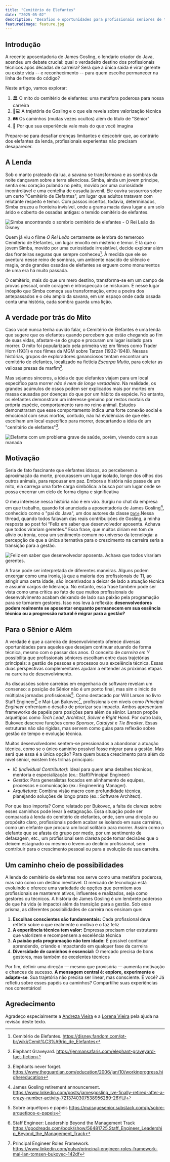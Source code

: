 ```yaml
---
title: "Cemitério de Elefantes"
date: "2025-05-02"
description: "Desafios e oportunidades para profissionais seniores de tecnologia em 2025"
featuredImage: feature.jpg
---
```


## Introdução

A recente aposentadoria de James Gosling, o lendário criador do Java, acendeu
um debate crucial: qual o verdadeiro destino dos profissionais técnicos após
décadas de carreira? Será que a única saída é virar gerente ou existe vida -- e
reconhecimento -- para quem escolhe permanecer na linha de frente do código?

Neste artigo, vamos explorar:

1. 🏛️ O mito do cemitério de elefantes: uma metáfora poderosa para nossa carreira
2. 👨💻 A trajetória de Gosling e o que ela revela sobre valorização técnica
3. 🛤️ Os caminhos (muitas vezes ocultos) além do título de "Sênior"
4. 💎 Por que sua experiência vale mais do que você imagina

Prepare-se para desafiar crenças limitantes e descobrir que, ao contrário dos
elefantes da lenda, profissionais experientes não precisam desaparecer.

## A Lenda

Sob o manto prateado da lua, a savana se transformava e as sombras da noite
dançavam sobre a terra silenciosa. Simba, ainda um jovem príncipe, sentia seu
coração pulando no peito, movido por uma curiosidade incontrolável e uma
centelha de ousadia juvenil. Ele ouvira sussurros sobre um certo "Cemitério de
Elefantes", um lugar que adultos tratavam com relutante respeito e temor. Com
passos incertos, todavia, determinados, Simba cruzou a fronteira invisível,
onde a grama macia dava lugar a um solo árido e coberto de ossadas antigas: o
temido cemitério de elefantes.

![Simba encontrando o sombrio cemitério de elefantes - O Rei Leão da Disney](2025-03-13-16-21-42.png)

Quem já viu o filme _O Rei Leão_ certamente se lembra do temeroso Cemitério de
Elefantes, um lugar envolto em mistério e temor. É lá que o jovem Simba, movido
por uma curiosidade irresistível, decide explorar além das fronteiras seguras
que sempre conheceu[^2]. À medida que ele se aventura nesse reino de sombras,
um ambiente nascido de silêncio e magia, onde grandes ossadas de elefantes se
erguem como monumentos de uma era há muito passada.

O cemitério, mais do que um mero destino, transforma-se em um campo de provas
pessoal, onde coragem e introspecção se misturam. É nesse lugar inóspito que
Simba começa sua transformação, entre a poeira dos antepassados e o céu amplo
da savana, em um espaço onde cada ossada conta uma história, cada sombra guarda
uma lição.

## A verdade por trás do Mito

Caso você nunca tenha ouvido falar, o Cemitério de Elefantes é uma lenda que
sugere que os elefantes quando percebem que estão chegando ao fim de suas
vidas, afastam-se do grupo e procuram um lugar isolado para morrer. O mito foi
popularizado pela primeira vez em filmes como Trader Horn (1931) e nos filmes
da MGM sobre Tarzan (1932-1948). Nessas histórias, grupos de exploradores
gananciosos tentam encontrar um cemitério de elefantes, localizado na fictícia
_Escarpa Mutia_, para coletar as valiosas presas de marfim[^3].

Mas sejamos sinceros, a ideia de que elefantes viajam para um local específico
para morrer _não é nem de longe verdadeira_. Na realidade, os grandes acúmulos
de ossos podem ser explicados mais por mortes em massa causadas por doenças do
que por um hábito da espécie. No entanto, os elefantes demonstram um interesse
genuíno por restos mortais da própria espécie, comportamento raro no reino
animal. Estudos demonstraram que esse comportamento indica uma forte conexão
social e emocional com seus mortos, contudo, não há evidências de que eles
escolham um local específico para morrer, descartando a ideia de um "cemitério
de elefantes"[^4].

![Elefante com um problema grave de saúde, porém, vivendo com a sua manada](2025-03-13-16-50-07.png)

## Motivação

Seria de fato fascinante que elefantes idosos, ao perceberem a aproximação da
morte, procurassem um lugar isolado, longe dos olhos dos outros animais, para
repousar em paz. Embora a história não passe de um mito, ela carrega uma forte
carga simbólica: a busca por um lugar onde se possa encerrar um ciclo de forma
digna e significativa

O meu interesse nessa história não é em vão. Surgiu no chat da empresa em que
trabalho, quando foi anunciada a aposentadoria de James Gosling[^1], conhecido
como o "pai do Java", um dos autores da classe
[`Date`](https://github.com/AdoptOpenJDK/jdk20u/blob/master/src/java.base/share/classes/java/util/Date.java#L120).Nessa
thread, quando todos falavam das reais contribuições de Gosling, a minha
resposta ao post foi “Feliz em saber que desenvolvedor aposenta. Achava que
todos virariam gerentes.” Essa frase, que muitos diriam em tom de alívio ou
ironia, ecoa um sentimento comum no universo da tecnologia: a percepção de que
a única alternativa para o crescimento na carreira seria a transição para a
gestão.

![Feliz em saber que desenvolvedor aposenta. Achava que todos virariam gerentes.](2025-03-28-20-39-50.png)

A frase pode ser interpretada de diferentes maneiras. Alguns podem enxergar
como uma ironia, já que a maioria dos profissionais de TI, ao atingir uma certa
idade, são incentivados a deixar de lado a atuação técnica e assumir cargos de
liderança. No entanto, essa frase também pode ser vista como uma crítica ao
fato de que muitos profissionais de desenvolvimento acabam deixando de lado sua
paixão pela programação para se tornarem gestores. Isso nos leva à reflexão:
**desenvolvedores podem realmente se aposentar enquanto permanecem em sua
essência técnica ou a progressão natural é migrar para a gestão?**

## Para o Sênior e Além

A verdade é que a carreira de desenvolvimento oferece diversas oportunidades
para aqueles que desejam continuar atuando de forma técnica, mesmo com o passar
dos anos. O conceito de _carreira em Y_ possibilita que profissionais sêniores
escolham entre duas trajetórias principais: a gestão de pessoas e processos ou
a excelência técnica. Essas duas perspectivas complementares ajudam a entender
as próximas etapas na carreira de desenvolvimento.

As discussões sobre carreiras em engenharia de software revelam um consenso: a
posição de Sênior não é um ponto final, mas sim o início de múltiplas jornadas
profissionais[^7]. Como destacado por Will Larson no livro Staff Engineer[^6] e
Mai-Lan Bukovec[^5], profissionais em níveis como _Principal Engineer_
enfrentam o desafio de priorizar seu impacto. Ambos apresentam frameworks de
papéis para posições para além de sênior. Larson propõe arquétipos como _Tech
Lead_, _Architect_, _Solver_ e _Right Hand_.  Por outro lado, Bukovec descreve
funções como _Sponsor_, _Catalyst_ e _Tie Breaker_. Essas estruturas não são
rígidas, mas servem como guias para reflexão sobre gestão de tempo e evolução
técnica.

Muitos desenvolvedores sentem-se pressionados a abandonar a atuação técnica,
como se o único caminho possível fosse migrar para a gestão. Mas será que essa
é a única opção? Para quem busca crescimento para além do nível sênior, existem
três trilhas principais:

- _IC (Individual Contributor)_: Ideal para quem ama detalhes técnicos, mentoria e especialização (ex.: Staff/Principal Engineer)
- _Gestão_: Para generalistas focados em alinhamento de equipes, processos e comunicação (ex.: Engineering Manager).
- _Arquitetura_: Combina visão macro com profundidade técnica, planejando soluções de longo prazo (ex.: Software Architect).

Por que isso importa? Como relatado por Bukovec, a falta de clareza sobre esses
caminhos pode levar à estagnação. Essa situação pode ser comparada à lenda do
cemitério de elefantes, onde, sem uma direção ou propósito claro, profissionais
podem acabar se isolando em suas carreiras, como um elefante que procura um
local solitário para morrer. Assim como o elefante que se afasta do grupo por
medo, por um sentimento de defasagem, etc., um profissional sem clareza pode
tomar decisões que o deixem estagnado ou mesmo o levem ao declínio
profissional, sem contribuir para o crescimento pessoal ou para a evolução de
sua carreira.

## Um caminho cheio de possibilidades

A lenda do cemitério de elefantes nos serve como uma metáfora poderosa, mas não
como um destino inevitável. O mercado de tecnologia está evoluindo e oferece
uma variedade de opções que permitem aos profissionais se manterem ativos,
influentes e realizados, seja como gestores ou técnicos. A história de James
Gosling é um lembrete poderoso de que há vida (e impacto) além da transição
para a gestão. Sob esse prisma, as diferentes possibilidades de carreira nos
ensinam que:

1. **Escolhas conscientes são fundamentais:** Cada profissional deve refletir
   sobre o que realmente o motiva e o faz feliz
2. **A experiência técnica tem valor:** Empresas precisam criar estruturas que
   valorizem e recompensem a excelência técnica
3. **A paixão pela programação não tem idade:** É possível continuar
   aprendendo, criando e impactando em qualquer fase da carreira
4. **Diversidade de caminhos é essencial:** O mercado precisa de bons gestores,
   mas também de excelentes técnicos

Por fim, definir uma direção — mesmo que provisória — aumenta motivação e
chances de sucesso. **A mensagem central é: explore, experimente e adapte-se**.
Sua trajetória não precisa ser linear, mas consciente. E você? Já refletiu
sobre esses papéis ou caminhos? Compartilhe suas experiências nos comentários!

## Agredecimento

Agradeço especialmente a [Andreza Vieira](https://www.linkedin.com/in/andreza-vieira-65360678/) e a [Lorena Vieira](https://www.linkedin.com/in/lorena-vieiraa/) pela ajuda na revisão
deste texto.

[^1]:
    James Gosling retirement announcement.
    <https://www.linkedin.com/posts/jamesgosling_ive-finally-retired-after-a-crazy-number-activity-7213740307538956289-26YU/>
[^2]:
    Cemitério de Elefantes.
    <https://disney.fandom.com/pt-br/wiki/Cemit%C3%A9rio_de_Elefantes>
[^3]:
    Elephant Graveyard.
    <https://jenmansafaris.com/elephant-graveyard-fact-fiction>
[^4]:
    Elephants never forget.
    <https://www.theguardian.com/education/2006/jan/10/workinprogress.highereducation>
[^5]:
    Principal Engineer Roles Framework.
    <https://www.linkedin.com/pulse/principal-engineer-roles-framework-mai-lan-tomsen-bukovec-142df>
[^6]:
    Staff Engineer: Leadership Beyond the Management Track
    <https://goodreads.com/book/show/56481725.Staff_Engineer_Leadership_Beyond_the_Management_Track>
[^7]:
    Sobre arquétipos e papéis
    <https://maisquesenior.substack.com/p/sobre-arquetipos-e-papeis>
